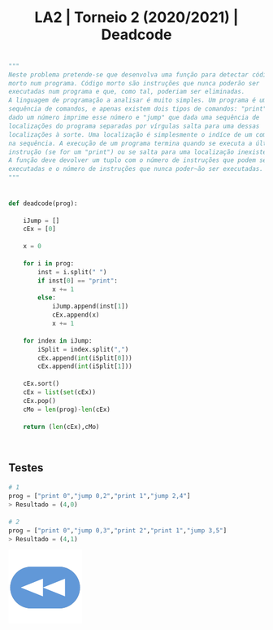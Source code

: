 <h1 style="text-align: center;">LA2 | Torneio 2 (2020/2021) | Deadcode</h1>

```Python

"""
Neste problema pretende-se que desenvolva uma função para detectar código
morto num programa. Código morto são instruções que nunca poderão ser
executadas num programa e que, como tal, poderiam ser eliminadas.
A linguagem de programação a analisar é muito simples. Um programa é uma
sequência de comandos, e apenas existem dois tipos de comandos: "print" que
dado um número imprime esse número e "jump" que dada uma sequência de 
localizações do programa separadas por vírgulas salta para uma dessas 
localizações à sorte. Uma localização é simplesmente o indíce de um comando
na sequência. A execução de um programa termina quando se executa a última
instrução (se for um "print") ou se salta para uma localização inexistente.
A função deve devolver um tuplo com o número de instruções que podem ser
executadas e o número de instruções que nunca poder~ão ser executadas.
"""


def deadcode(prog):
    
    iJump = []
    cEx = [0]
    
    x = 0
    
    for i in prog:
        inst = i.split(" ")
        if inst[0] == "print":
            x += 1
        else:
            iJump.append(inst[1])
            cEx.append(x)
            x += 1
    
    for index in iJump:
        iSplit = index.split(",")
        cEx.append(int(iSplit[0]))
        cEx.append(int(iSplit[1]))
    
    cEx.sort()
    cEx = list(set(cEx))
    cEx.pop()
    cMo = len(prog)-len(cEx)
    
    return (len(cEx),cMo)

```


<br>


## Testes

```Python
# 1
prog = ["print 0","jump 0,2","print 1","jump 2,4"]
> Resultado = (4,0)

# 2
prog = ["print 0","jump 0,3","print 2","print 1","jump 3,5"]
> Resultado = (4,1)
```

[![retroceder](https://raw.githubusercontent.com/David81820/Recursos-LCC/main/Rewind.png)](https://david81820.github.io/Recursos-LCC/2ano/2sem/LA2/codigo)